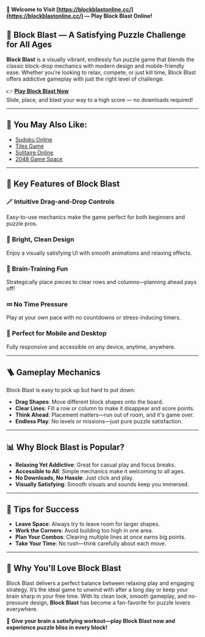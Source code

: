 **🧊 Welcome to Visit [https://blockblastonline.cc/](https://blockblastonline.cc/) — Play Block Blast Online!**

## 🎯 Block Blast — A Satisfying Puzzle Challenge for All Ages

**Block Blast** is a visually vibrant, endlessly fun puzzle game that blends the classic block-drop mechanics with modern design and mobile-friendly ease. Whether you're looking to relax, compete, or just kill time, Block Blast offers addictive gameplay with just the right level of challenge.

👉 **[Play Block Blast Now](https://blockblastonline.cc/)**  
Slide, place, and blast your way to a high score — no downloads required!

---

## 🧩 You May Also Like:

- [Sudoku Online](https://sudokuonline.cc/)  
- [Tiles Game](https://tilesgame.net/)  
- [Solitaire Online](https://solitaireonline.club/)  
- [2048 Game Space](https://2048game.space/)

---

## 🔷 Key Features of Block Blast

### 🪄 Intuitive Drag-and-Drop Controls  
Easy-to-use mechanics make the game perfect for both beginners and puzzle pros.

### 🌈 Bright, Clean Design  
Enjoy a visually satisfying UI with smooth animations and relaxing effects.

### 🧠 Brain-Training Fun  
Strategically place pieces to clear rows and columns—planning ahead pays off!

### 💤 No Time Pressure  
Play at your own pace with no countdowns or stress-inducing timers.

### 📲 Perfect for Mobile and Desktop  
Fully responsive and accessible on any device, anytime, anywhere.

---

## 🪜 Gameplay Mechanics

Block Blast is easy to pick up but hard to put down:

- **Drag Shapes**: Move different block shapes onto the board.
- **Clear Lines**: Fill a row or column to make it disappear and score points.
- **Think Ahead**: Placement matters—run out of room, and it's game over.
- **Endless Play**: No levels or missions—just pure puzzle satisfaction.

---

## 📊 Why Block Blast is Popular?

- **Relaxing Yet Addictive**: Great for casual play and focus breaks.
- **Accessible to All**: Simple mechanics make it welcoming to all ages.
- **No Downloads, No Hassle**: Just click and play.
- **Visually Satisfying**: Smooth visuals and sounds keep you immersed.

---

## 📝 Tips for Success

- **Leave Space**: Always try to leave room for larger shapes.
- **Work the Corners**: Avoid building too high in one area.
- **Plan Your Combos**: Clearing multiple lines at once earns big points.
- **Take Your Time**: No rush—think carefully about each move.

---

## 💖 Why You'll Love Block Blast

Block Blast delivers a perfect balance between relaxing play and engaging strategy. It’s the ideal game to unwind with after a long day or keep your brain sharp in your free time. With its clean look, smooth gameplay, and no-pressure design, **Block Blast** has become a fan-favorite for puzzle lovers everywhere.

🎉 **Give your brain a satisfying workout—play Block Blast now and experience puzzle bliss in every block!**
